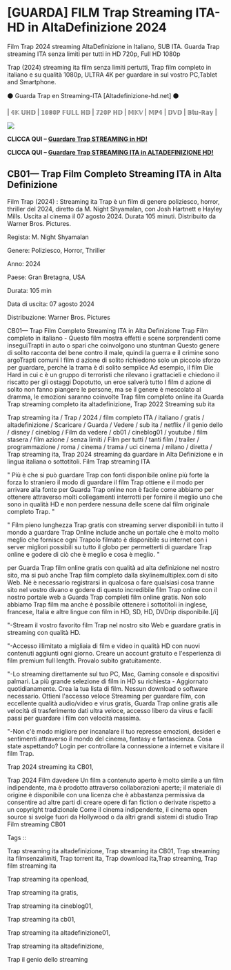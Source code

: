 # [GUARDA] FILM Trap Streaming ITA-HD in AltaDefinizione 2024

Film Trap 2024 streaming AltaDefinizione in Italiano, SUB ITA. Guarda Trap streaming ITA senza limiti per tutti in HD 720p, Full HD 1080p

Trap (2024) streaming ita film senza limiti pertutti, Trap film completo in italiano e su qualità 1080p, ULTRA 4K per guardare in sul vostro PC,Tablet and Smartphone.

⚫ Guarda Trap en Streaming-ITA [Altadefinizione-hd.net] ⚫

| 𝟜𝕂 𝕌ℍ𝔻 | 𝟙𝟘𝟠𝟘ℙ 𝔽𝕌𝕃𝕃 ℍ𝔻 | 𝟟𝟚𝟘ℙ ℍ𝔻 | 𝕄𝕂𝕍 | 𝕄ℙ𝟜 | 𝔻𝕍𝔻 | 𝔹𝕝𝕦-ℝ𝕒𝕪 |

<p dir="auto"><a href="https://t.co/xrIFdfzXlS" title="GUARDA HD" rel="nofollow"><img src="https://i.imgur.com/jhNGoEt.gif" style="max-width: 100%;"></a></p>

**CLICCA QUI –  [Guardare Trap STREAMING in HD!](https://t.co/xrIFdfzXlS)**

**CLICCA QUI –  [Guardare Trap STREAMING ITA in ALTADEFINIZIONE HD!](https://t.co/xrIFdfzXlS)**

## CB01— Trap Film Completo Streaming ITA in Alta Definizione

Film Trap (2024) : Streaming ita Trap è un film di genere poliziesco, horror, thriller del 2024, diretto da M. Night Shyamalan, con Josh Hartnett e Hayley Mills. Uscita al cinema il 07 agosto 2024. Durata 105 minuti. Distribuito da Warner Bros. Pictures.

Regista: M. Night Shyamalan

Genere: Poliziesco, Horror, Thriller

Anno: 2024

Paese: Gran Bretagna, USA

Durata: 105 min

Data di uscita: 07 agosto 2024

Distribuzione: Warner Bros. Pictures

CB01— Trap Film Completo Streaming ITA in Alta Definizione Trap Film completo in italiano - Questo film mostra effetti e scene sorprendenti come inseguiTrapti in auto o spari che coinvolgono uno stuntman Questo genere di solito racconta del bene contro il male, quindi la guerra e il crimine sono argoTrapti comuni I film d azione di solito richiedono solo un piccolo sforzo per guardare, perché la trama è di solito semplice Ad esempio, il film Die Hard in cui c è un gruppo di terroristi che rilevano i grattacieli e chiedono il riscatto per gli ostaggi Dopotutto, un eroe salverà tutto I film d azione di solito non fanno piangere le persone, ma se il genere è mescolato al dramma, le emozioni saranno coinvolte Trap film completo online ita Guarda Trap streaming completo ita altadefinizione, Trap 2022 Streaming sub ita

Trap streaming ita / Trap / 2024 / film completo ITA / italiano / gratis / altadefinizione / Scaricare / Guarda / Vedere / sub ita / netflix / il genio dello / disney / cineblog / Film da vedere / cb01 / cineblog01 / youtube / film stasera / film azione / senza limiti / Film per tutti / tanti film / trailer / programmazione / roma / cinema / trama / uci cinema / milano / diretta / Trap streaming ita, Trap 2024 streaming da guardare in Alta Definizione e in lingua italiana o sottotitoli. Film Trap streaming ITA


" Più è che si può guardare Trap con fonti disponibile online più forte la forza lo straniero il modo di guardare il film Trap ottiene e il modo per arrivare alla fonte per Guarda Trap online non è facile come abbiamo per ottenere attraverso molti collegamenti interrotti per fornire il meglio uno che sono in qualità HD e non perdere nessuna delle scene dal film originale completo Trap. "


" Film pieno lunghezza Trap gratis con streaming server disponibili in tutto il mondo a guardare Trap Online include anche un portale che è molto molto meglio che fornisce ogni Trapolo filmato è disponibile su internet con i server migliori possibili su tutto il globo per permetterti di guardare Trap online e godere di ciò che è meglio e cosa è meglio. "

per Guarda Trap film online gratis con qualità ad alta definizione nel nostro sito, ma si può anche Trap film completo dalla skylinemultiplex.com di sito Web. Né è necessario registrarsi in qualcosa o fare qualsiasi cosa tranne sito nel vostro divano e godere di questo incredibile film Trap online con il nostro portale web a Guarda Trap completi film online gratis. Non solo abbiamo Trap film ma anche è possibile ottenere i sottotitoli in inglese, francese, Italia e altre lingue con film in HD, SD, HD, DVDrip disponibile.[/i]

"-Stream il vostro favorito film Trap nel nostro sito Web e guardare gratis in streaming con qualità HD.

"-Accesso illimitato a migliaia di film e video in qualità HD con nuovi contenuti aggiunti ogni giorno. Creare un account gratuito e l'esperienza di film premium full length. Provalo subito gratuitamente.

"-Lo streaming direttamente sul tuo PC, Mac, Gaming console e dispositivi palmari. La più grande selezione di film in HD su richiesta - Aggiornato quotidianamente. Crea la tua lista di film. Nessun download o software necessario. Ottieni l'accesso veloce Streaming per guardare film, con eccellente qualità audio/video e virus gratis, Guarda Trap online gratis alle velocità di trasferimento dati ultra veloce, accesso libero da virus e facili passi per guardare i film con velocità massima.

"-Non c'è modo migliore per incanalare il tuo represse emozioni, desideri e sentimenti attraverso il mondo del cinema, fantasy e fantascienza. Cosa state aspettando? Login per controllare la connessione a internet e visitare il film Trap.

Trap 2024 streaming ita CB01,
 
Trap 2024 Film davedere Un film a contenuto aperto è molto simile a un film indipendente, ma è prodotto attraverso collaborazioni aperte; il materiale di origine è disponibile con una licenza che è abbastanza permissiva da consentire ad altre parti di creare opere di fan fiction o derivate rispetto a un copyright tradizionale Come il cinema indipendente, il cinema open source si svolge fuori da Hollywood o da altri grandi sistemi di studio Trap Film streaming CB01

Tags ::

Trap streaming ita altadefinizione, Trap streaming ita CB01, Trap streaming ita filmsenzalimiti, Trap torrent ita, Trap download ita,Trap streaming, Trap film streaming ita

Trap streaming ita openload,

Trap streaming ita gratis,

Trap streaming ita cineblog01,

Trap streaming ita cb01,

Trap streaming ita altadefinizione01,

Trap streaming ita altadefinizione, 

Trap il genio dello streaming

